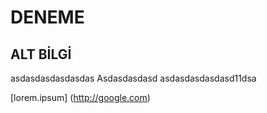 # DENEME 

## ALT BİLGİ 
asdasdasdasdasdas
Asdasdasdasd
asdasdasdasdasd11dsa

[lorem.ipsum] (http://google.com)

